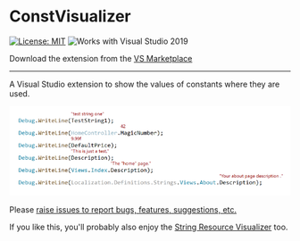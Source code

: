 # ConstVisualizer

[![License: MIT](https://img.shields.io/badge/License-MIT-green.svg)](LICENSE)
![Works with Visual Studio 2019](https://img.shields.io/static/v1.svg?label=VS&message=2019&color=5F2E96)

Download the extension from the [VS Marketplace](https://marketplace.visualstudio.com/items?itemName=MattLaceyLtd.ConstVisualizer)

-------------------------------------

A Visual Studio extension to show the values of constants where they are used.

![screenshot](./art/screenshot.png)

Please [raise issues to report bugs, features, suggestions, etc.](https://github.com/mrlacey/ConstVisualizer/issues/new)

If you like this, you'll probably also enjoy the [String Resource Visualizer](https://marketplace.visualstudio.com/items?itemName=MattLaceyLtd.StringResourceVisualizer) too.
